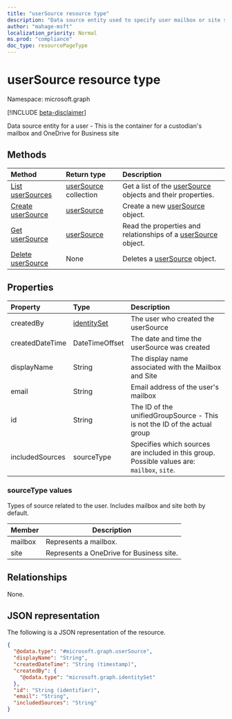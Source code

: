 ```yaml
---
title: "userSource resource type"
description: "Data source entity used to specify user mailbox or site sources."
author: "mahage-msft"
localization_priority: Normal
ms.prod: "compliance"
doc_type: resourcePageType
---
```


# userSource resource type

Namespace: microsoft.graph

[!INCLUDE [beta-disclaimer](../../includes/beta-disclaimer.md)]

Data source entity for a user - This is the container for a custodian's mailbox and OneDrive for Business site

## Methods

|Method|Return type|Description|
|:---|:---|:---|
|[List userSources](../api/usersource-list.md)|[userSource](../resources/usersource.md) collection|Get a list of the [userSource](../resources/usersource.md) objects and their properties.|
|[Create userSource](../api/usersource-post.md)|[userSource](../resources/usersource.md)|Create a new [userSource](../resources/usersource.md) object.|
|[Get userSource](../api/usersource-get.md)|[userSource](../resources/usersource.md)|Read the properties and relationships of a [userSource](../resources/usersource.md) object.|
|[Delete userSource](../api/usersource-delete.md)|None|Deletes a [userSource](../resources/usersource.md) object.|

## Properties

|Property|Type|Description|
|:---|:---|:---|
|createdBy|[identitySet](../resources/identityset.md)|The user who created the userSource|
|createdDateTime|DateTimeOffset|The date and time the userSource was created|
|displayName|String|The display name associated with the Mailbox and Site|
|email|String|Email address of the user's mailbox|
|id|String|The ID of the unifiedGroupSource - This is not the ID of the actual group|
|includedSources|sourceType|Specifies which sources are included in this group. Possible values are: `mailbox`, `site`.|

### sourceType values

Types of source related to the user. Includes mailbox and site both by default.

|Member|Description|
|:----|-----------|
|mailbox|Represents a mailbox.|
|site|Represents a OneDrive for Business site.|

## Relationships

None.

## JSON representation

The following is a JSON representation of the resource.
<!-- {
  "blockType": "resource",
  "keyProperty": "id",
  "@odata.type": "microsoft.graph.userSource",
  "baseType": "microsoft.compliance.ediscovery.contract.dataSource",
  "openType": false
}
-->

``` json
{
  "@odata.type": "#microsoft.graph.userSource",
  "displayName": "String",
  "createdDateTime": "String (timestamp)",
  "createdBy": {
    "@odata.type": "microsoft.graph.identitySet"
  },
  "id": "String (identifier)",
  "email": "String",
  "includedSources": "String"
}
```
